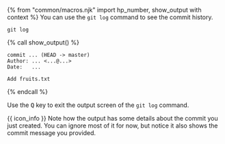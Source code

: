 {% from "common/macros.njk" import hp_number, show_output with context %}
You can use the `git log` command to see the commit history.

```bash{.no-line-numbers}
git log
```
{% call show_output() %}
```bash{.no-line-numbers}
commit ... (HEAD -> master)
Author: ... <...@...>
Date:   ...

Add fruits.txt
```
{% endcall %}

<box type="tip" seamless>

Use the <kbd>Q</kbd> key to exit the output screen of the `git log` command.
</box>

{{ icon_info }} Note how the output has some details about the commit you just created. You can ignore most of it for now, but notice it also shows the commit message you provided.
